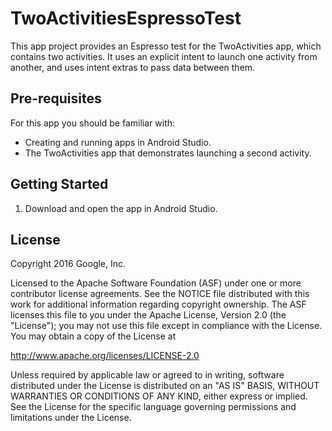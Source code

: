 TwoActivitiesEspressoTest
=========================

This app project provides an Espresso test for the TwoActivities app,
which contains two activities. It uses an explicit intent
to launch one activity from another, and uses intent extras to pass
data between them.

Pre-requisites
--------------

For this app you should be familiar with:
* Creating and running apps in Android Studio.
* The TwoActivities app that demonstrates launching a second activity.

Getting Started
---------------

1. Download and open the app in Android Studio.

License
-------

Copyright 2016 Google, Inc.

Licensed to the Apache Software Foundation (ASF) under one or more contributor
license agreements.  See the NOTICE file distributed with this work for
additional information regarding copyright ownership.  The ASF licenses this
file to you under the Apache License, Version 2.0 (the "License"); you may not
use this file except in compliance with the License.  You may obtain a copy of
the License at

  http://www.apache.org/licenses/LICENSE-2.0

Unless required by applicable law or agreed to in writing, software
distributed under the License is distributed on an "AS IS" BASIS, WITHOUT
WARRANTIES OR CONDITIONS OF ANY KIND, either express or implied.  See the
License for the specific language governing permissions and limitations under
the License.

